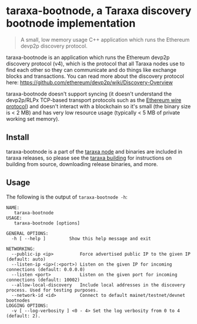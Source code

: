 # taraxa-bootnode, a Taraxa discovery bootnode implementation
> A small, low memory usage C++ application which runs the Ethereum devp2p discovery protocol.

taraxa-bootnode is an application which runs the Ethereum devp2p discovery protocol (v4), which is the protocol that all Taraxa nodes use to find each other so they can communicate and do things like exchange blocks and transactions. You can read more about the discovery protocol here: https://github.com/ethereum/devp2p/wiki/Discovery-Overview

taraxa-bootnode doesn't support syncing (it doesn't understand the devp2p/RLPx TCP-based transport protocols such as the [Ethereum wire protocol](https://github.com/ethereum/wiki/wiki/Ethereum-Wire-Protocol)) and doesn't interact with a blockchain so it's small  (the binary size is < 2 MB) and has very low resource usage (typically < 5 MB of private working set memory).

## Install
taraxa-bootnode is a part of the [taraxa node](https://github.com/Taraxa-project/taraxa-node) and binaries are included in taraxa releases, so please see the [taraxa building](https://github.com/Taraxa-project/taraxa-node/blob/develop/doc/building.md) for instructions on building from source, downloading release binaries, and more.

## Usage
The following is the output of `taraxa-bootnode -h`:
```
NAME:
   taraxa-bootnode
USAGE:
   taraxa-bootnode [options]

GENERAL OPTIONS:
  -h [ --help ]         Show this help message and exit

NETWORKING:
  --public-ip <ip>          Force advertised public IP to the given IP (default: auto)
  --listen-ip <ip>(:<port>) Listen on the given IP for incoming connections (default: 0.0.0.0)
  --listen <port>           Listen on the given port for incoming connections (default: 10002)
  --allow-local-discovery   Include local addresses in the discovery process. Used for testing purposes.
  --network-id <id>         Connect to default mainet/testnet/devnet bootnodes
LOGGING OPTIONS:
  -v [ --log-verbosity ] <0 - 4> Set the log verbosity from 0 to 4 (default: 2).
  ```
